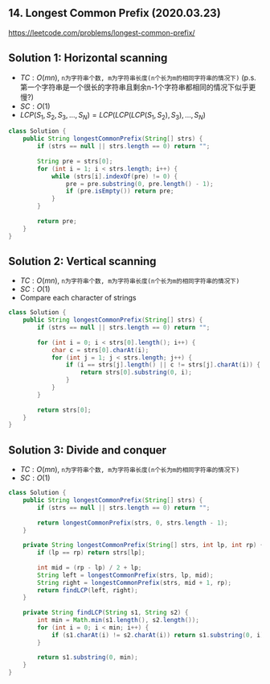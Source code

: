 ## 14. Longest Common Prefix (2020.03.23)

https://leetcode.com/problems/longest-common-prefix/

## Solution 1: Horizontal scanning

- $TC:O(mn)$, `n为字符串个数, m为字符串长度(n个长为m的相同字符串的情况下)` (p.s. 第一个字符串是一个很长的字符串且剩余n-1个字符串都相同的情况下似乎更慢?)
- $SC:O(1)$
- $LCP(S_1,S_2,S_3,...,S_N) = LCP(LCP(LCP(S_1,S_2),S_3),...,S_N)$

```java
class Solution {
    public String longestCommonPrefix(String[] strs) {
        if (strs == null || strs.length == 0) return "";
        
        String pre = strs[0];
        for (int i = 1; i < strs.length; i++) {
            while (strs[i].indexOf(pre) != 0) {
                pre = pre.substring(0, pre.length() - 1);
                if (pre.isEmpty()) return pre;
            }
        }
        
        return pre;
    }
}
```

## Solution 2: Vertical scanning

- $TC:O(mn)$, `n为字符串个数, m为字符串长度(n个长为m的相同字符串的情况下) `
- $SC:O(1)$
- Compare each character of strings

```java
class Solution {
    public String longestCommonPrefix(String[] strs) {
        if (strs == null || strs.length == 0) return "";
        
        for (int i = 0; i < strs[0].length(); i++) {
            char c = strs[0].charAt(i);
            for (int j = 1; j < strs.length; j++) {
                if (i == strs[j].length() || c != strs[j].charAt(i)) {
                    return strs[0].substring(0, i);
                }
            }
        }
        
        return strs[0];
    }
}
```

## Solution 3: Divide and conquer

- $TC:O(mn)$, `n为字符串个数, m为字符串长度(n个长为m的相同字符串的情况下)` 
- $SC:O(1)$

```java
class Solution {
    public String longestCommonPrefix(String[] strs) {
        if (strs == null || strs.length == 0) return "";
        
        return longestCommonPrefix(strs, 0, strs.length - 1);
    }
    
    private String longestCommonPrefix(String[] strs, int lp, int rp) {
        if (lp == rp) return strs[lp];
        
        int mid = (rp - lp) / 2 + lp;
        String left = longestCommonPrefix(strs, lp, mid);
        String right = longestCommonPrefix(strs, mid + 1, rp);
        return findLCP(left, right);
    }
    
    private String findLCP(String s1, String s2) {
        int min = Math.min(s1.length(), s2.length());
        for (int i = 0; i < min; i++) {
            if (s1.charAt(i) != s2.charAt(i)) return s1.substring(0, i);
        }
        
        return s1.substring(0, min);
    }
}
```


